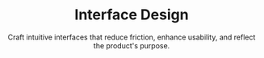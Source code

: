 ---
title: Interface Design
subtitle: Craft intuitive interfaces that reduce friction, enhance usability, and reflect the product's purpose.
description: I craft intuitive interfaces that reduce friction, enhance usability, and reflect the product's purpose. A good UI is a conduit between users and technology. I make it simple so users can get things done efficiently, and with maybe a little joy too.<br><br><b>Tools I use&#58;</b> wireframes, prototypes, pattern libraries, design systems
featured_image: ui-01.png
accent_color: '#792877'
gallery_images:
  - ui-01.png
  - ui-02.png
  - ui-03.png
---